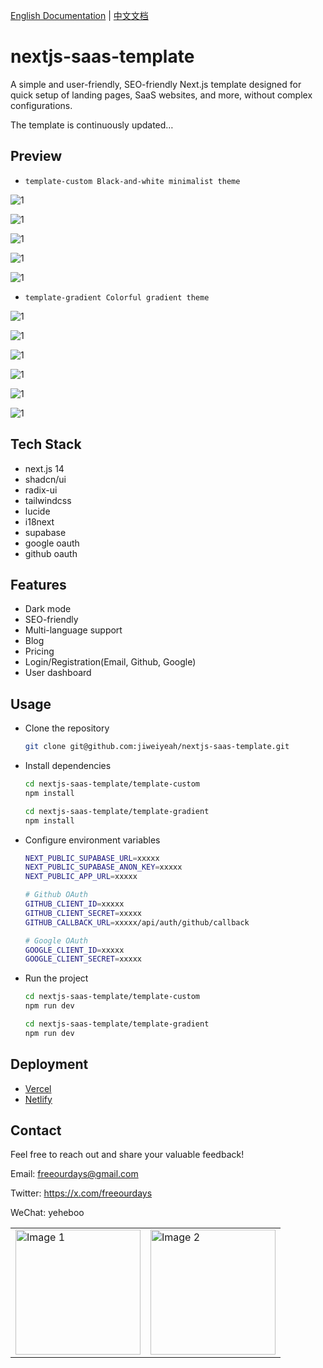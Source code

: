 [English Documentation](README.md) | [中文文档](README_CN.md)


# nextjs-saas-template

A simple and user-friendly, SEO-friendly Next.js template designed for quick setup of landing pages, SaaS websites, and more, without complex configurations.

The template is continuously updated…

## Preview

- `template-custom Black-and-white minimalist theme`

![1](./images/1.png)

![1](./images/2.png)

![1](./images/3.png)

![1](./images/4.png)

![1](./images/11.png)

- `template-gradient Colorful gradient theme`

![1](./images/5.png)

![1](./images/6.png)

![1](./images/7.png)

![1](./images/8.png)

![1](./images/9.png)

![1](./images/10.png)

## Tech Stack

- next.js 14
- shadcn/ui
- radix-ui
- tailwindcss
- lucide   
- i18next
- supabase
- google oauth
- github oauth

## Features

- Dark mode
- SEO-friendly
- Multi-language support
- Blog
- Pricing
- Login/Registration(Email, Github, Google)
- User dashboard

## Usage

- Clone the repository
  ```bash
  git clone git@github.com:jiweiyeah/nextjs-saas-template.git
  ```
- Install dependencies
  ```bash
  cd nextjs-saas-template/template-custom
  npm install

  cd nextjs-saas-template/template-gradient
  npm install
  ```
- Configure environment variables
  ```bash
  NEXT_PUBLIC_SUPABASE_URL=xxxxx
  NEXT_PUBLIC_SUPABASE_ANON_KEY=xxxxx
  NEXT_PUBLIC_APP_URL=xxxxx

  # Github OAuth
  GITHUB_CLIENT_ID=xxxxx
  GITHUB_CLIENT_SECRET=xxxxx 
  GITHUB_CALLBACK_URL=xxxxx/api/auth/github/callback

  # Google OAuth
  GOOGLE_CLIENT_ID=xxxxx
  GOOGLE_CLIENT_SECRET=xxxxx
  ```
- Run the project
  ```bash
  cd nextjs-saas-template/template-custom
  npm run dev

  cd nextjs-saas-template/template-gradient
  npm run dev
  ```

## Deployment
- [Vercel](https://vercel.com/docs)
- [Netlify](https://docs.netlify.com/frameworks/next-js/overview/)

## Contact

Feel free to reach out and share your valuable feedback!

Email: freeourdays@gmail.com

Twitter: https://x.com/freeourdays

WeChat: yeheboo

<table>
  <tr>
    <td><img src="./images/WechatIMG248.jpg" alt="Image 1" width="200"></td>
    <td><img src="./images/WechatIMG276.jpg" alt="Image 2" width="200"></td>
  </tr>
</table>
